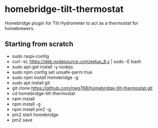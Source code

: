 # homebridge-tilt-thermostat
Homebridge plugin for Tilt Hydrometer to act as a thermostat for homebrewers.


## Starting from scratch
* sudo raspi-config
* curl -sL https://deb.nodesource.com/setup_8.x | sudo -E bash
* sudo apt-get install -y nodejs
* sudo npm config set unsafe-perm true
* sudo npm install homebridge -g
* sudo apt install git
* git clone https://github.com/meg768/homebridge-tilt-thermostat.git
* cd homebridge-tilt-thermostat
* npm install
* npm install -g
* npm install pm2 -g
* pm2 start homebridge
* pm2 save

